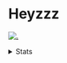 # Heyzzz  

[![.](https://skillicons.dev/icons?i=ts,nextjs,nestjs,mongodb)](https://skillicons.dev)  

<details>
<summary>Stats</summary
<!--START_SECTION:waka-->

```txt
TypeScript   12 hrs 9 mins   █████████████████▒░░░░░░░   68.99 %
Rust         3 hrs 10 mins   ████▓░░░░░░░░░░░░░░░░░░░░   18.05 %
JSON         1 hr 6 mins     █▓░░░░░░░░░░░░░░░░░░░░░░░   06.29 %
CSS          51 mins         █▒░░░░░░░░░░░░░░░░░░░░░░░   04.85 %
Git Config   10 mins         ▒░░░░░░░░░░░░░░░░░░░░░░░░   01.01 %
```

<!--END_SECTION:waka-->
</details>
